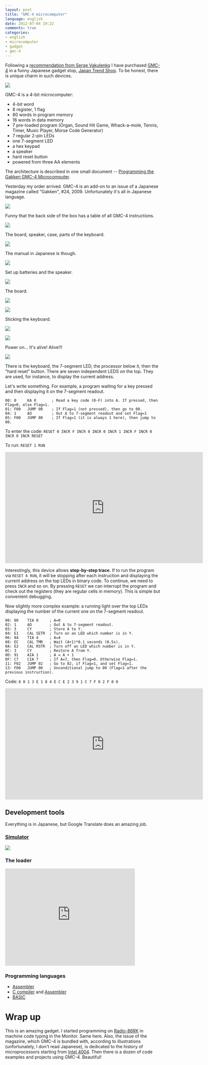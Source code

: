 ```yaml
---
layout: post
title: "GMC-4 microcomputer"
language: english
date: 2012-07-04 19:22
comments: true
categories: 
- english
- microcomputer
- gadget
- gmc-4
---
```

Following a [recommendation from Serge Vakulenko][Blog post about GMC-4] I have purchased [GMC-4][] in a funny Japanese gadget stop, [Japan Trend Shop][]. To be honest, there is unique charm in such devices.

![](/images/blog/gmc4/gmc4.jpg)

[Blog post about GMC-4]: http://ramlamyammambam.livejournal.com/190698.html
[GMC-4]: http://en.wikipedia.org/wiki/GMC-4
[Japan Trend Shop]: http://www.japantrendshop.com/gmc4-microcomputer-p-789.html

GMC-4 is a 4-bit microcomputer:

- 4-bit word
- 8 register, 1 flag
- 80 words in program memory
- 16 words in data memory
- 7 pre-loaded program (Organ, Sound Hit Game, Whack-a-mole, Tennis, Timer, Music Player, Morse Code Generator)
- 7 regular 2-pin LEDs
- one 7-segment LED
- a hex keypad 
- a speaker
- hard reset button
- powered from three AA elements

The architecture is described in one small document -- [Programming the Gakken GMC-4 Microcomputer][].

[Programming the Gakken GMC-4 Microcomputer]: http://tsoj.manga.org/gakken/otona_gmc.html

Yesterday my order arrived. GMC-4 is an add-on to an issue of a Japanese magazine called "Gakken", #24, 2009. Unfortunately it's all in Japanese language.

![](/images/blog/gmc4/IMG_0458.JPG)

Funny that the back side of the box has a table of all GMC-4 instructions.

![](/images/blog/gmc4/IMG_0459.JPG)

The board, speaker, case, parts of the keyboard.

![](/images/blog/gmc4/IMG_0460.JPG)

The manual in Japanese is though.

![](/images/blog/gmc4/IMG_0469.JPG)

Set up batteries and the speaker.

![](/images/blog/gmc4/IMG_0463.JPG)

The board.

![](/images/blog/gmc4/IMG_0461.JPG)

![](/images/blog/gmc4/IMG_0462.JPG)

Sticking the keyboard.

![](/images/blog/gmc4/IMG_0464.JPG)

![](/images/blog/gmc4/IMG_0466.JPG)

Power on... It's alive! Alive!!!

![](/images/blog/gmc4/IMG_0468.JPG)

There is the keyboard, the 7-segment LED, the processor below it, then the "hard reset" button. There are seven independent LEDS on the top. They are used, for instance, to display the current address. 

Let's write something. For example, a program waiting for a key pressed and then displaying it on the 7-segment readout.

    00: 0     KA 0       ; Read a key code (0-F) into A. If pressed, then Flag=0, else Flag=1.
    01: F00   JUMP 00    ; If Flag=1 (not pressed), then go to 00.   
    04: 1     AO         ; Out A to 7-segment readout and set Flag=1
    05: F00   JUMP 00    ; If Flag=1 (it is always 1 here), then jump to 00.

To enter the code: `RESET 0 INCR F INCR 0 INCR 0 INCR 1 INCR F INCR 0 INCR 0 INCR RESET`

To run: `RESET 1 RUN`

<iframe width="640" height="360" src="https://www.youtube.com/embed/t-S86rICAPk" frameborder="0" allowfullscreen></iframe>

Interestingly, this device allows **step-by-step trace**. If to run the program via `RESET 6 RUN`, it will be stopping after each instruction and displaying the current address on the top LEDs in binary code. To continue, we need to press `INCR` and so on. By pressing `RESET` we can interrupt the program and check out the registers (they are regular cells in memory). This is simple but convenient debugging.

Now slightly more complex example: a running light over the top LEDs displaying the number of the current one on the 7-segment readout.

    00: 80    TIA 0     ; A=0
    02: 1     AO        ; Out A to 7-segment readout.
    03: 3     CY        ; Store A to Y.
    04: E1    CAL SETR  ; Turn on an LED which number is in Y.
    06: 84    TIA 4     ; A=4
    08: EC    CAL TMR   ; Wait (A+1)*0.1 seconds (0.5s).
    0A: E2    CAL RSTR  ; Turn off an LED which number is in Y.
    0C: 3     CY        ; Restore A from Y.
    0D: 91    AIA 1     ; A = A + 1
    0F: C7    CIA 7     ; If A=7, then Flag=0. Otherwise Flag=1.
    11: F02   JUMP 02   ; Go to 02, if Flag=1, and set Flag=1.
    13: F00   JUMP 00   ; Unconditional jump to 00 (Flag=1 after the previous instruction).

Code: `8 0 1 3 E 1 8 4 E C E 2 3 9 1 C 7 F 0 2 F 0 0`

<iframe width="640" height="360" src="https://www.youtube.com/embed/bdEUUtv93r0" frameborder="0" allowfullscreen></iframe>

## Development tools

Everything is in Japanese, but Google Translate does an amazing job.

### [Simulator][]

![](/images/blog/gmc4/gmc4simulator.png)

[Simulator]: http://dansan.air-nifty.com/blog/gmc4-simulator.html

### The loader

<iframe width="420" height="315" src="https://www.youtube.com/embed/lagnC5CpsUE" frameborder="0" allowfullscreen></iframe>

### Programming languages

- [Assembler](http://musashinodenpa.com/misc/GMC4/)
- [C compiler](http://terus.jp/engineering/gmc4cc/) and
  [Assembler](http://terus.jp/engineering/gmc4cc/gmc4as.html)
- [BASIC](http://softyasu.net/g4cbasic.html)

# Wrap up

This is an amazing gadget. I started programming on [Radio-86RK][] in machine code typing in the Monitor. Same here. Also, the issue of the magazine, which GMC-4 is bundled with, according to illustrations (unfortunately, I don't read Japanese), is dedicated to the history of microprocessors starting from [Intel 4004][]. Then there is a dozen of code examples and projects using GMC-4. Beautiful! 

[Intel 4004]: http://en.wikipedia.org/wiki/Intel_4004
[Radio-86RK]: http://radio86.googlecode.com/hg/online/radio86.html
